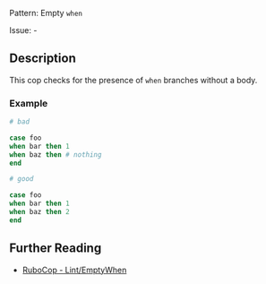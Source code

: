 Pattern: Empty `when`

Issue: -

## Description

This cop checks for the presence of `when` branches without a body.

### Example

```ruby
# bad

case foo
when bar then 1
when baz then # nothing
end
```
```ruby
# good

case foo
when bar then 1
when baz then 2
end
```

## Further Reading

* [RuboCop - Lint/EmptyWhen](https://rubocop.readthedocs.io/en/latest/cops_lint/#lintemptywhen)
